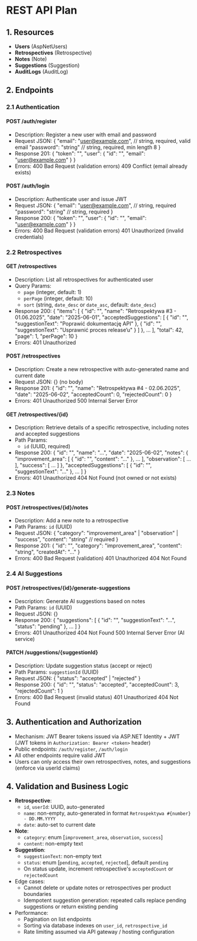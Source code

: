 # REST API Plan

## 1. Resources

- **Users** (AspNetUsers)
- **Retrospectives** (Retrospective)
- **Notes** (Note)
- **Suggestions** (Suggestion)
- **AuditLogs** (AuditLog)

## 2. Endpoints

### 2.1 Authentication

#### POST /auth/register

- Description: Register a new user with email and password
- Request JSON:
  {
  "email": "user@example.com", // string, required, valid email
  "password": "string" // string, required, min length 8
  }
- Response 201:
  {
  "token": "<JWT>",
  "user": { "id": "<UUID>", "email": "user@example.com" }
  }
- Errors:
  400 Bad Request (validation errors)
  409 Conflict (email already exists)

#### POST /auth/login

- Description: Authenticate user and issue JWT
- Request JSON:
  {
  "email": "user@example.com", // string, required
  "password": "string" // string, required
  }
- Response 200:
  {
  "token": "<JWT>",
  "user": { "id": "<UUID>", "email": "user@example.com" }
  }
- Errors:
  400 Bad Request (validation errors)
  401 Unauthorized (invalid credentials)

### 2.2 Retrospectives

#### GET /retrospectives

- Description: List all retrospectives for authenticated user
- Query Params:
  - `page` (integer, default: 1)
  - `perPage` (integer, default: 10)
  - `sort` (string, `date_desc` or `date_asc`, default: `date_desc`)
- Response 200:
  {
  "items": [
  {
  "id": "<UUID>",
  "name": "Retrospektywa #3 - 01.06.2025",
  "date": "2025-06-01",
  "acceptedSuggestions": [
  { "id": "<UUID>", "suggestionText": "Poprawić dokumentację API" },
  { "id": "<UUID>", "suggestionText": "Usprawnić proces release’u" }
  ]
  },
  ...
  ],
  "total": 42,
  "page": 1,
  "perPage": 10
  }
- Errors:
  401 Unauthorized

#### POST /retrospectives

- Description: Create a new retrospective with auto-generated name and current date
- Request JSON: {} (no body)
- Response 201:
  { "id": "<UUID>", "name": "Retrospektywa #4 - 02.06.2025", "date": "2025-06-02", "acceptedCount": 0, "rejectedCount": 0 }
- Errors:
  401 Unauthorized
  500 Internal Server Error

#### GET /retrospectives/{id}

- Description: Retrieve details of a specific retrospective, including notes and accepted suggestions
- Path Params:
  - `id` (UUID, required)
- Response 200:
  {
  "id": "<UUID>",
  "name": "...",
  "date": "2025-06-02",
  "notes": {
  "improvement_area": [ { "id": "<UUID>", "content": "..." }, ... ],
  "observation": [ ... ],
  "success": [ ... ]
  },
  "acceptedSuggestions": [ { "id": "<UUID>", "suggestionText": "..." }, ... ]
  }
- Errors:
  401 Unauthorized
  404 Not Found (not owned or not exists)

### 2.3 Notes

#### POST /retrospectives/{id}/notes

- Description: Add a new note to a retrospective
- Path Params: `id` (UUID)
- Request JSON:
  {
  "category": "improvement_area" | "observation" | "success",
  "content": "string" // required
  }
- Response 201:
  { "id": "<UUID>", "category": "improvement_area", "content": "string", "createdAt": "..." }
- Errors:
  400 Bad Request (validation)
  401 Unauthorized
  404 Not Found

### 2.4 AI Suggestions

#### POST /retrospectives/{id}/generate-suggestions

- Description: Generate AI suggestions based on notes
- Path Params: `id` (UUID)
- Request JSON: {}
- Response 200:
  { "suggestions": [ { "id": "<UUID>", "suggestionText": "...", "status": "pending" }, ... ] }
- Errors:
  401 Unauthorized
  404 Not Found
  500 Internal Server Error (AI service)

#### PATCH /suggestions/{suggestionId}

- Description: Update suggestion status (accept or reject)
- Path Params: `suggestionId` (UUID)
- Request JSON:
  { "status": "accepted" | "rejected" }
- Response 200:
  { "id": "<UUID>", "status": "accepted", "acceptedCount": 3, "rejectedCount": 1 }
- Errors:
  400 Bad Request (invalid status)
  401 Unauthorized
  404 Not Found

## 3. Authentication and Authorization

- Mechanism: JWT Bearer tokens issued via ASP.NET Identity + JWT (JWT tokens in `Authorization: Bearer <token>` header)
- Public endpoints: `/auth/register`, `/auth/login`
- All other endpoints require valid JWT
- Users can only access their own retrospectives, notes, and suggestions (enforce via userId claims)

## 4. Validation and Business Logic

- **Retrospective**:
  - `id`, `userId`: UUID, auto-generated
  - `name`: non-empty, auto-generated in format `Retrospektywa #{number} - DD.MM.YYYY`
  - `date`: auto-set to current date
- **Note**:
  - `category`: enum [`improvement_area`, `observation`, `success`]
  - `content`: non-empty text
- **Suggestion**:
  - `suggestionText`: non-empty text
  - `status`: enum [`pending`, `accepted`, `rejected`], default `pending`
  - On status update, increment retrospective's `acceptedCount` or `rejectedCount`
- Edge cases:
  - Cannot delete or update notes or retrospectives per product boundaries
  - Idempotent suggestion generation: repeated calls replace pending suggestions or return existing pending
- Performance:
  - Pagination on list endpoints
  - Sorting via database indexes on `user_id`, `retrospective_id`
  - Rate limiting assumed via API gateway / hosting configuration
